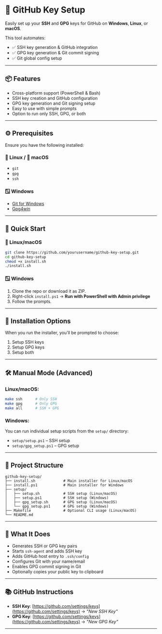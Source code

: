 # 🔐 GitHub Key Setup

Easily set up your **SSH** and **GPG** keys for GitHub on **Windows**, **Linux**, or **macOS**.

This tool automates:
- ✅ SSH key generation & GitHub integration
- ✅ GPG key generation & Git commit signing
- ✅ Git global config setup

---

## 📦 Features

- Cross-platform support (PowerShell & Bash)
- SSH key creation and GitHub configuration
- GPG key generation and Git signing setup
- Easy to use with simple prompts
- Option to run only SSH, GPG, or both

---

## ⚙️ Prerequisites

Ensure you have the following installed:

### 🐧 Linux / 🍎 macOS
- `git`
- `gpg`
- `ssh`
  
### 🪟 Windows
- [Git for Windows](https://git-scm.com/)
- [Gpg4win](https://gpg4win.org/)

---

## 🚀 Quick Start

### 🔧 Linux/macOS
```bash
git clone https://github.com/yourusername/github-key-setup.git
cd github-key-setup
chmod +x install.sh
./install.sh
````

### 🪟 Windows

1. Clone the repo or download it as ZIP.
2. Right-click `install.ps1` → **Run with PowerShell with Admin privilege**
3. Follow the prompts.

---

## 🧭 Installation Options

When you run the installer, you'll be prompted to choose:

1. Setup SSH keys
2. Setup GPG keys
3. Setup both

---

## 🛠️ Manual Mode (Advanced)

### Linux/macOS:

```bash
make ssh      # Only SSH
make gpg      # Only GPG
make all      # SSH + GPG
```

### Windows:

You can run individual setup scripts from the `setup/` directory:

* `setup/setup.ps1` – SSH setup
* `setup/gpg_setup.ps1` – GPG setup

---

## 📁 Project Structure

```
github-key-setup/
├── install.sh             # Main installer for Linux/macOS
├── install.ps1            # Main installer for Windows
├── setup/
│   ├── setup.sh           # SSH setup (Linux/macOS)
│   ├── setup.ps1          # SSH setup (Windows)
│   ├── gpg_setup.sh       # GPG setup (Linux/macOS)
│   └── gpg_setup.ps1      # GPG setup (Windows)
├── Makefile               # Optional CLI usage (Linux/macOS)
└── README.md
```

---

## 🔐 What It Does

* Generates SSH or GPG key pairs
* Starts `ssh-agent` and adds SSH key
* Adds GitHub host entry to `.ssh/config`
* Configures Git with your name/email
* Enables GPG commit signing in Git
* Optionally copies your public key to clipboard

---

## 📚 GitHub Instructions

* **SSH Key**: [https://github.com/settings/keys](https://github.com/settings/keys) → *"New SSH Key"*
* **GPG Key**: [https://github.com/settings/keys](https://github.com/settings/keys) → *"New GPG Key"*

---


